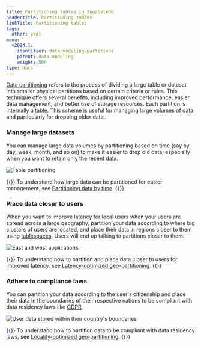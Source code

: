```yaml
---
title: Partitioning tables in YugabyteDB
headertitle: Partitioning tables
linkTitle: Partitioning tables
tags:
  other: ysql
menu:
  v2024.1:
    identifier: data-modeling-partitions
    parent: data-modeling
    weight: 500
type: docs
---
```



[Data partitioning](../../../explore/ysql-language-features/advanced-features/partitions) refers to the process of dividing a large table or dataset into smaller physical partitions based on certain criteria or rules. This technique offers several benefits, including improved performance, easier data management, and better use of storage resources. Each partition is internally a table. This scheme is useful for managing large volumes of data and particularly for dropping older data.

### Manage large datasets

You can manage large data volumes by partitioning based on time (say by day, week, month, and so on) to make it easier to drop old data, especially when you want to retain only the recent data.

![Table partitioning](/images/develop/data-modeling/table-partitioning.png)

{{<lead link="../common-patterns/timeseries/partitioning-by-time">}}
To understand how large data can be partitioned for easier management, see [Partitioning data by time](../common-patterns/timeseries/partitioning-by-time).
{{</lead>}}

### Place data closer to users

When you want to improve latency for local users when your users are spread across a large geography, partition your data according to where big clusters of users are located, and place their data in regions closer to them using [tablespaces](../../../explore/going-beyond-sql/tablespaces). Users will end up talking to partitions closer to them.

![East and west applications](/images/develop/global-apps/latency-optimized-geo-partition-final.png)

{{<lead link="../../build-global-apps/latency-optimized-geo-partition">}}
To understand how to partition and place data closer to users for improved latency, see [Latency-optimized geo-partitioning](../../build-global-apps/latency-optimized-geo-partition).
{{</lead>}}

### Adhere to compliance laws

You can partition your data according to the user's citizenship and place their data in the boundaries of their respective nations to be compliant with data residency laws like [GDPR](https://en.wikipedia.org/wiki/General_Data_Protection_Regulation).

![User data stored within their country's boundaries](/images/develop/global-apps/locality-optimized-geo-partition-goal.png)

{{<lead link="../../build-global-apps/locality-optimized-geo-partition">}}
To understand how to partition data to be compliant with data residency laws, see [Locality-optimized geo-partitioning](../../build-global-apps/locality-optimized-geo-partition).
{{</lead>}}

